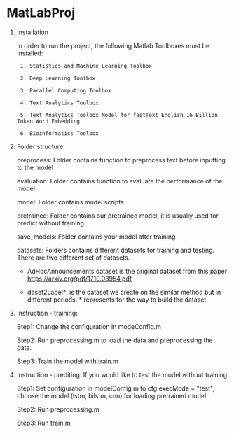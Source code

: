 # MatLabProj

1. Installation

	In order to run the project, the following Matlab Toolboxes must be installed: 

		1. Statistics and Machine Learning Toolbox

		2. Deep Learning Toolbox

		3. Parallel Computing Toolbox

        4. Text Analytics Toolbox

        5. Text Analytics Toolbox Model for fastText English 16 Billion Token Word Embedding 

        6. Bioinformatics Toolbox

2. Folder structure

	preprocess: Folder contains function to preprocess text before inputting to the model

	evaluation: Folder contains function to evaluate the performance of the model

	model: Folder contains model scripts

	pretrained: Folder contains our pretrained model, it is usually used for predict without training

	save_models: Folder contains your model after training

	datasets: Folders contains different datasets for training and testing. There are two different set of datasets. 

	- AdHocAnnouncements dataset is the original dataset from this paper https://arxiv.org/pdf/1710.03954.pdf

	- daset2Label*: is the dataset we create on the similar method but in different periods, * represents for the way to build the dataset
                    

3. Instruction - training:

    Step1: Change the configuration in modeConfig.m
    
    Step2: Run preprocessing.m to load the data and preprocessing the data. 

    Step3: Train the model with train.m

4. Instruction - prediting: If you would like to test the model without training
    
    Step1: Set configuration in modelConfig.m to cfg.execMode = "test", choose the model (lstm, bilstm, cnn) for loading pretrained model

    Step2: Run preprocessing.m

    Step3: Run train.m
